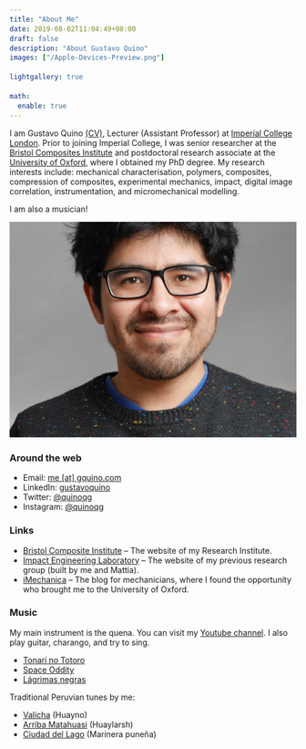 ```yaml
---
title: "About Me"
date: 2019-08-02T11:04:49+08:00
draft: false
description: "About Gustavo Quino"
images: ["/Apple-Devices-Preview.png"]

lightgallery: true

math:
  enable: true
---
```


I am Gustavo Quino [(CV)](../files/CV-GustavoQuino.pdf), Lecturer (Assistant Professor) at [Imperial College London](https://www.imperial.ac.uk/aeronautics/). Prior to joining Imperial College, I was senior researcher at the [Bristol Composites Institute](http://www.bristol.ac.uk/composites/) and postdoctoral research associate at the [University of Oxford](http://www.ox.ac.uk/), where I obtained my PhD degree. My research interests include: mechanical characterisation, polymers, composites, compression of composites, experimental mechanics, impact, digital image correlation, instrumentation, and micromechanical modelling.

I am also a musician!

![Me](GustavoQuino.png)

### Around the web

* Email: [me [at] gquino.com](mailto:me@gquino.com)
* LinkedIn: [gustavoquino](https://linkedin.com/in/gustavoquino)
* Twitter: [@quinoqg](https://twitter.com/quinoqg)
* Instagram: [@quinoqg](https://www.instagram.com/quinoqg/)

### Links
* [Bristol Composite Institute](http://www.bristol.ac.uk/composites/) – The website of my Research Institute.
* [Impact Engineering Laboratory](https://iel.ox.ac.uk) – The website of my previous research group (built by me and Mattia).
* [iMechanica](https://imechanica.org/) – The blog for mechanicians, where I found the opportunity who brought me to the University of Oxford.

### Music

My main instrument is the quena. You can visit my [Youtube channel](https://youtube.com/quinoquena).
I also play guitar, charango, and try to sing.

* [Tonari no Totoro](https://www.youtube.com/watch?v=-baNk3VsBzI)
* [Space Oddity](https://www.youtube.com/watch?v=-rq5aYGFAic)
* [Lágrimas negras](https://www.youtube.com/watch?v=jFdB8uy8Atw)

Traditional Peruvian tunes by me:
* [Valicha](https://www.youtube.com/watch?v=iU86vter5a8) (Huayno)
* [Arriba Matahuasi](https://www.youtube.com/watch?v=B5K9xi21rvg) (Huaylarsh)
* [Ciudad del Lago](https://www.youtube.com/watch?v=lzsMkHpXV9w) (Marinera puneña)
